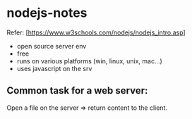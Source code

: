 # nodejs-notes
Refer: [https://www.w3schools.com/nodejs/nodejs_intro.asp]
- open source server env
- free
- runs on various platforms (win, linux, unix, mac...)
- uses javascript on the srv
## Common task for a web server: 
Open a file on the server => return content to the client.
